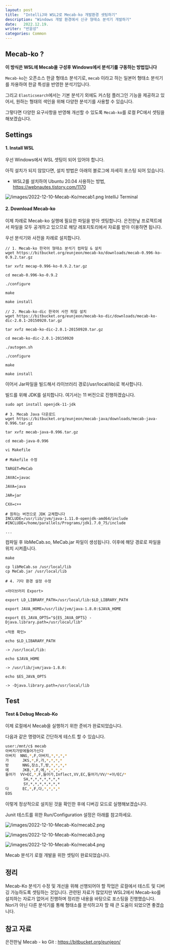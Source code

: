 ```yaml
---
layout: post
title:  "IntelliJ와 WSL2로 Mecab-ko 개발환경 셋팅하기"
description: "Windows 개발 환경에서 신규 형태소 분석기 개발하기"
date:   2022.12.19.
writer: "반윤성"
categories: Common
---
```


## Mecab-ko ?

__이 방식은 WSL에 Mecab을 구성후 Windows에서 분석기를 구동하는 방법입니다__

``Mecab-ko``는 오픈소스 한글 형태소 분석기로, ``mecab`` 이라고 하는 일본어 형태소 분석기를 차용하여 한글 특성을 반영한 분석기입니다.

그리고 ``Elasticsearch``에서는 기본 분석기 외에도 커스텀 플러그인 기능을 제공하고 있어서, 원하는 형태의 색인을 위해 다양한 분석기를 사용할 수 있습니다.

그렇다면 다양한 요구사항을 반영해 개선할 수 있도록 ``Mecab-ko``를 로컬 PC에서 셋팅을 해보겠습니다.

## Settings

#### 1. Install WSL

우선 Windows에서 WSL 셋팅이 되어 있어야 합니다.

아직 설치가 되지 않았다면, 설치 방법은 아래의 블로그에 자세히 포스팅 되어 있습니다.

- WSL2를 설치하여 Ubuntu 20.04 사용하는 방법, https://webnautes.tistory.com/1170 

![/images/2022-12-10-Mecab-Ko/mecab1.png](/images/2022-12-10-Mecab-Ko/mecab1.png)
IntelliJ Terminal


#### 2. Download Mecab-ko
이제 차례로 Mecab-ko 실행에 필요한 파일을 받아 셋팅합니다. 은전한닢 프로젝트에서 파일을
모두 공개하고 있으므로 해당 레포지토리에서 자료를 받아 이용하면 됩니다.

우선 분석기와 사전을 차례로 설치합니다.

```script
// 1. Mecab-ko 한국어 형태소 분석기 컴파일 & 설치
wget https://bitbucket.org/eunjeon/mecab-ko/downloads/mecab-0.996-ko-0.9.2.tar.gz
 
tar xvfz mecap-0.996-ko-0.9.2.tar.gz
 
cd mecab-0.996-ko-0.9.2
 
./configure
 
make
 
make install
```

```script
// 2. Mecab-ko-dic 한국어 사전 파일 설치
wget https://bitbucket.org/eunjeon/mecab-ko-dic/downloads/mecab-ko-dic-2.0.1-20150920.tar.gz
 
tar xvfz mecab-ko-dic-2.0.1-20150920.tar.gz
 
cd mecab-ko-dic-2.0.1-20150920
 
./autogen.sh
 
./configure
 
make
 
make install
```

이어서 Jar파일을 빌드해서 라이브러리 경로(/usr/local/lib)로 복사합니다.

빌드를 위해 JDK를 설치합니다. 여기서는 11 버전으로 진행하겠습니다.

`sudo apt install openjdk-11-jdk`

```script
# 3. Mecab Java 다운로드
wget https://bitbucket.org/eunjeon/mecab-java/downloads/mecab-java-0.996.tar.gz

tar xvfz mecab-java-0.996.tar.gz

cd mecab-java-0.996

vi Makefile
```

```
# Makefile 수정

TARGET=MeCab

JAVAC=javac

JAVA=java

JAR=jar

CXX=c++

# 원하는 버전으로 JDK 교체합니다
INCLUDE=/usr/lib/jvm/java-1.11.0-openjdk-amd64/include
#INCLUDE=/home/parallels/Programs/jdk1.7.0_75/include

...
```

컴파일 후 libMeCab.so, MeCab.jar 파일이 생성됩니다. 이후에 해당 경로로 파일을 위치 시켜줍니다.

```script
make

cp libMeCab.so /usr/local/lib
cp MeCab.jar /usr/local/lib
```

```
# 4. 기타 환경 설정 수정

<라이브러리 Export>

export LD_LIBRARY_PATH=/usr/local/lib:$LD_LIBRARY_PATH

export JAVA_HOME=/usr/lib/jvm/java-1.8.0:$JAVA_HOME

export ES_JAVA_OPTS="${ES_JAVA_OPTS} -Djava.library.path=/usr/local/lib"

<적용 확인>

echo $LD_LIBARARY_PATH

-> /usr/local/lib:

echo $JAVA_HOME

-> /usr/lib/jvm/java-1.8.0:

echo $ES_JAVA_OPTS

-> -Djava.library.path=/usr/local/lib
```

## Test

#### Test & Debug Mecab-Ko

이제 로컬에서 Mecab을 실행하기 위한 준비가 완료되었습니다.

다음과 같은 명령어로 간단하게 테스트 할 수 있습니다.

```sh
user:/mnt/c$ mecab
아버지가방에들어가신다
아버지  NNG,*,F,아버지,*,*,*,*
가      JKS,*,F,가,*,*,*,*
방      NNG,장소,T,방,*,*,*,*
에      JKB,*,F,에,*,*,*,*
들어가  VV+EC,*,F,들어가,Inflect,VV,EC,들어가/VV/*+아/EC/*
        SH,*,*,*,*,*,*,*
        SY,*,*,*,*,*,*,*
다      EC,*,F,다,*,*,*,*
EOS
```

이렇게 정상적으로 설치된 것을 확인한 후에 디버깅 모드로 실행해보겠습니다.

Junit 테스트를 위한 Run/Configuration 설정은 아래를 참고하세요.

![/images/2022-12-10-Mecab-Ko/mecab2.png](/images/2022-12-10-Mecab-Ko/mecab2.png)

![/images/2022-12-10-Mecab-Ko/mecab3.png](/images/2022-12-10-Mecab-Ko/mecab3.png)

![/images/2022-12-10-Mecab-Ko/mecab4.png](/images/2022-12-10-Mecab-Ko/mecab4.png)

Mecab 분석기 로컬 개발을 위한 셋팅이 완료되었습니다.

## 정리
Mecab-Ko 분석기 수정 및 개선을 위해 선행되어야 할 작업은 로컬에서 테스트 및 디버깅 가능하도록 셋팅하는 것입니다. 관련된 자료가 많았지만 WSL2에서 Mecab-ko를 설치하는 자료가 없어서 진행하며 정리한 내용을 바탕으로 포스팅을 진행했습니다. Nori가 아닌 다른 분석기를 통해 형태소를 분석하고자 할 때 큰 도움이 되었으면 좋겠습니다.


## 참고 자료
은전한닢 Mecab - ko Git :  <https://bitbucket.org/eunjeon/>
